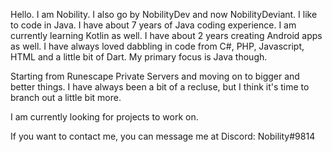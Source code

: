 Hello. I am Nobility. I also go by NobilityDev and now NobilityDeviant.
I like to code in Java. I have about 7 years of Java coding experience. I am currently learning Kotlin as well.
I have about 2 years creating Android apps as well.
I have always loved dabbling in code from C#, PHP, Javascript, HTML and a little bit of Dart. My primary focus is Java though.

Starting from Runescape Private Servers and moving on to bigger and better things.
I have always been a bit of a recluse, but I think it's time to branch out a little bit more.

I am currently looking for projects to work on.

If you want to contact me, you can message me at Discord: Nobility#9814

